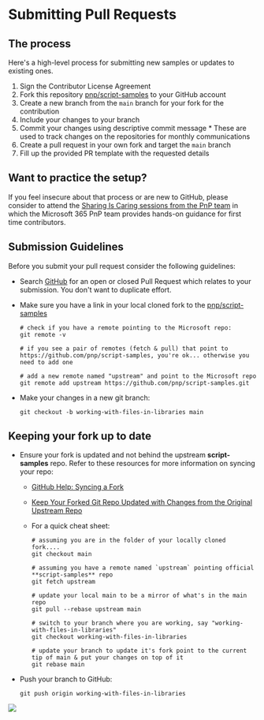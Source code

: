 # Submitting Pull Requests

## The process

Here's a high-level process for submitting new samples or updates to existing ones.

1. Sign the Contributor License Agreement
2. Fork this repository [pnp/script-samples](https://github.com/pnp/script-samples) to your GitHub account
3. Create a new branch from the `main` branch for your fork for the contribution
4. Include your changes to your branch
5. Commit your changes using descriptive commit message * These are used to track changes on the repositories for monthly communications
6. Create a pull request in your own fork and target the `main` branch
7. Fill up the provided PR template with the requested details

## Want to practice the setup?

If you feel insecure about that process or are new to GitHub, please consider to attend the [Sharing Is Caring sessions from the PnP team](https://pnp.github.io/sharing-is-caring/#pnp-sic-events) in which the Microsoft 365 PnP team provides hands-on guidance for first time contributors.

## Submission Guidelines

Before you submit your pull request consider the following guidelines:

* Search [GitHub](https://github.com/pnp/script-samples/pulls) for an open or closed Pull Request
  which relates to your submission. You don't want to duplicate effort.
* Make sure you have a link in your local cloned fork to the [pnp/script-samples](https://github.com/pnp/script-samples)

  ```shell
  # check if you have a remote pointing to the Microsoft repo:
  git remote -v

  # if you see a pair of remotes (fetch & pull) that point to https://github.com/pnp/script-samples, you're ok... otherwise you need to add one

  # add a new remote named "upstream" and point to the Microsoft repo
  git remote add upstream https://github.com/pnp/script-samples.git
  ```

* Make your changes in a new git branch:

  ```shell
  git checkout -b working-with-files-in-libraries main
  ```

## Keeping your fork up to date

* Ensure your fork is updated and not behind the upstream **script-samples** repo. Refer to these resources for more information on syncing your repo:
  * [GitHub Help: Syncing a Fork](https://help.github.com/articles/syncing-a-fork/)
  * [Keep Your Forked Git Repo Updated with Changes from the Original Upstream Repo](http://www.andrewconnell.com/blog/keep-your-forked-git-repo-updated-with-changes-from-the-original-upstream-repo)
  * For a quick cheat sheet:

    ```shell
    # assuming you are in the folder of your locally cloned fork....
    git checkout main

    # assuming you have a remote named `upstream` pointing official **script-samples** repo
    git fetch upstream

    # update your local main to be a mirror of what's in the main repo
    git pull --rebase upstream main

    # switch to your branch where you are working, say "working-with-files-in-libraries"
    git checkout working-with-files-in-libraries

    # update your branch to update it's fork point to the current tip of main & put your changes on top of it
    git rebase main
    ```

* Push your branch to GitHub:

  ```shell
  git push origin working-with-files-in-libraries
  ```

<img src="https://pnptelemetry.azurewebsites.net/script-samples/contributing/submitting-pull-requests" aria-hidden="true" />
